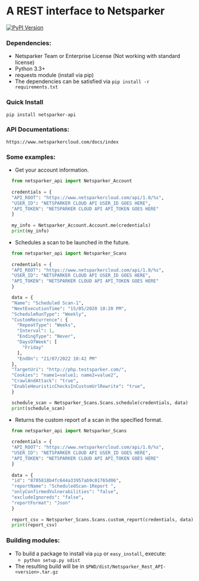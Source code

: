 
# A REST interface to Netsparker
[![PyPI Version](https://badge.fury.io/py/netsparker-api.svg)](https://pypi.python.org/pypi/netsparker_api)
### Dependencies:

* Netsparker Team or Enterprise License (Not working with standard license)
* Python 3.3+
* requests module (install via pip)
* The dependencies can be satisfied via `pip install -r requirements.txt`

### Quick Install
```
pip install netsparker-api
```
### API Documentations:
```
https://www.netsparkercloud.com/docs/index
```
### Some examples:

* Get your account information.

```python 
  from netsparker_api import Netsparker_Account
  
  credentials = {
  "API_ROOT": "https://www.netsparkercloud.com/api/1.0/%s",
  "USER_ID": "NETSPARKER CLOUD API USER_ID GOES HERE",
  "API_TOKEN": "NETSPARKER CLOUD API API_TOKEN GOES HERE"
  }
  
  my_info = Netsparker_Account.Account.me(credentials)
  print(my_info)
```

* Schedules a scan to be launched in the future.

```python
  from netsparker_api import Netsparker_Scans
  
  credentials = {
  "API_ROOT": "https://www.netsparkercloud.com/api/1.0/%s",
  "USER_ID": "NETSPARKER CLOUD API USER_ID GOES HERE",
  "API_TOKEN": "NETSPARKER CLOUD API API_TOKEN GOES HERE"
  }

  data = {
  "Name": "Scheduled Scan-1",
  "NextExecutionTime": "15/05/2020 10:20 PM",
  "ScheduleRunType": "Weekly",
  "CustomRecurrence": {
    "RepeatType": "Weeks",
    "Interval": 1,
    "EndingType": "Never",
    "DaysOfWeek": [
      "Friday"
    ],
    "EndOn": "21/07/2022 10:42 PM"
  },
  "TargetUri": "http://php.testsparker.com/",
  "Cookies": "name1=value1; name2=value2",
  "CrawlAndAttack": "true",
  "EnableHeuristicChecksInCustomUrlRewrite": "true",
  }

  schedule_scan = Netsparker_Scans.Scans.schedule(credentials, data)
  print(schedule_scan)
```

* Returns the custom report of a scan in the specified format.

```python
  from netsparker_api import Netsparker_Scans
  
  credentials = {
  "API_ROOT": "https://www.netsparkercloud.com/api/1.0/%s",
  "USER_ID": "NETSPARKER CLOUD API USER_ID GOES HERE",
  "API_TOKEN": "NETSPARKER CLOUD API API_TOKEN GOES HERE"
  }
  
  data = {
  "id": "8705818b4fc644a33957ab9c01765d06",
  "reportName": "ScheduledScan-1Report ",
  "onlyConfirmedVulnerabilities": "false",
  "excludeIgnoreds": "false",
  "reportFormat": "Json"
  }
  
  report_csv = Netsparker_Scans.Scans.custom_report(credentials, data)
  print(report_csv)
```

### Building modules:

* To build a package to install via `pip` or `easy_install`, execute:
    * `python setup.py sdist`
* The resulting build will be in `$PWD/dist/Netsparker_Rest_API-<version>.tar.gz`
